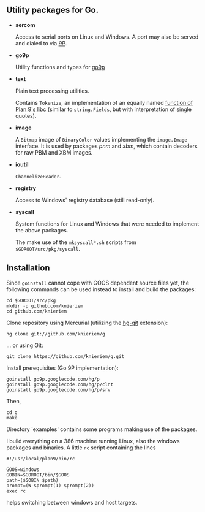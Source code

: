## Utility packages for Go.

*	__sercom__

	Access to serial ports on Linux and Windows. A port may
	also be served and dialed to via [*9P*][9P].


*	__go9p__

	Utility functions and types for [go9p][]


*	__text__

	Plain text processing utilities.

	Contains `Tokenize`, an implementation of an
	equally named [function of Plan 9's libc][tokenize]
	(similar to `string.Fields`, but with interpretation of
	single quotes).

*	__image__

	A `Bitmap` image of `BinaryColor` values implementing the
	`image.Image` interface. It is used by packages *pnm* and *xbm*,
	which contain decoders for raw PBM and XBM images.

*	__ioutil__

	`ChannelizeReader`.

*	__registry__

	Access to Windows' registry database (still read-only). 


*	__syscall__

	System functions for Linux and Windows that were
	needed to implement the above packages.

	The make use of the `mksyscall*.sh` scripts from `$GOROOT/src/pkg/syscall`.

[9P]: http://plan9.bell-labs.com/sys/man/5/INDEX.html
[go9p]: http://code.google.com/p/go9p/
[hg-git]: http://hg-git.github.com/
[tokenize]: http://plan9.bell-labs.com/magic/man2html/2/getfields


## Installation

Since `goinstall` cannot cope with GOOS dependent source files yet, the following
commands can be used instead to install and build the packages:

	cd $GOROOT/src/pkg
	mkdir -p github.com/knieriem
	cd github.com/knieriem

Clone repository using Mercurial (utilizing the [hg-git][] extension):

	hg clone git://github.com/knieriem/g

... or using Git:

	git clone https://github.com/knieriem/g.git


Install prerequisites (Go 9P implementation):

	goinstall go9p.googlecode.com/hg/p
	goinstall go9p.googlecode.com/hg/p/clnt
	goinstall go9p.googlecode.com/hg/p/srv

Then,

	cd g
	make

Directory `examples' contains some programs making use of the packages.

I build everything on a 386 machine running Linux, also the windows
packages and binaries. A little `rc` script containing the lines

	#!/usr/local/plan9/bin/rc
	
	GOOS=windows
	GOBIN=$GOROOT/bin/$GOOS
	path=($GOBIN $path)
	prompt=(W-$prompt(1) $prompt(2))
	exec rc

helps switching between windows and host targets.



